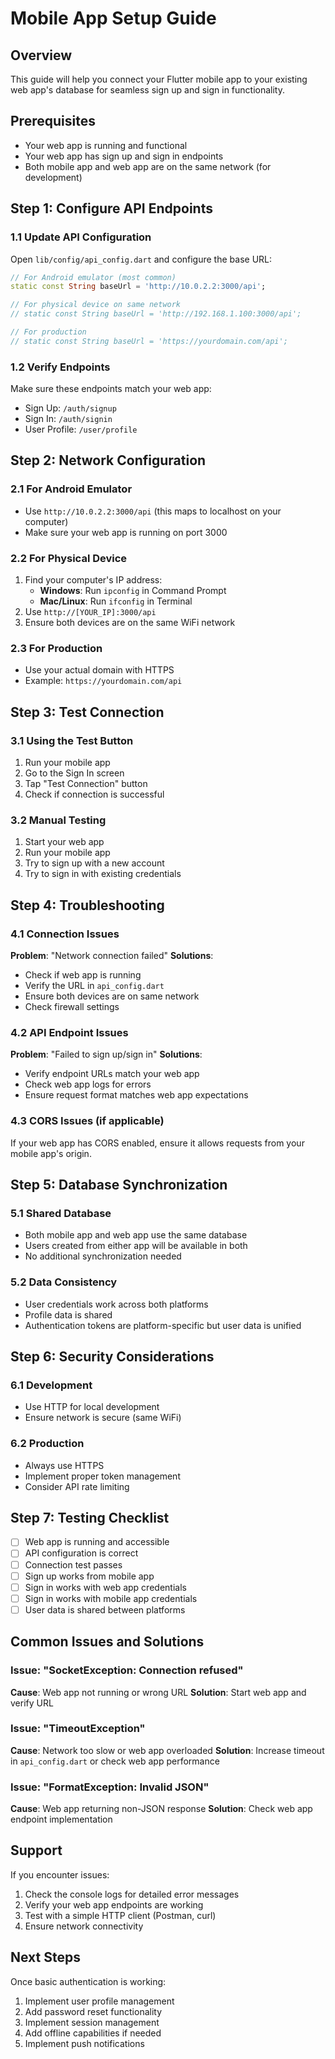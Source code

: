 # Mobile App Setup Guide

## Overview
This guide will help you connect your Flutter mobile app to your existing web app's database for seamless sign up and sign in functionality.

## Prerequisites
- Your web app is running and functional
- Your web app has sign up and sign in endpoints
- Both mobile app and web app are on the same network (for development)

## Step 1: Configure API Endpoints

### 1.1 Update API Configuration
Open `lib/config/api_config.dart` and configure the base URL:

```dart
// For Android emulator (most common)
static const String baseUrl = 'http://10.0.2.2:3000/api';

// For physical device on same network
// static const String baseUrl = 'http://192.168.1.100:3000/api';

// For production
// static const String baseUrl = 'https://yourdomain.com/api';
```

### 1.2 Verify Endpoints
Make sure these endpoints match your web app:
- Sign Up: `/auth/signup`
- Sign In: `/auth/signin`
- User Profile: `/user/profile`

## Step 2: Network Configuration

### 2.1 For Android Emulator
- Use `http://10.0.2.2:3000/api` (this maps to localhost on your computer)
- Make sure your web app is running on port 3000

### 2.2 For Physical Device
1. Find your computer's IP address:
   - **Windows**: Run `ipconfig` in Command Prompt
   - **Mac/Linux**: Run `ifconfig` in Terminal
2. Use `http://[YOUR_IP]:3000/api`
3. Ensure both devices are on the same WiFi network

### 2.3 For Production
- Use your actual domain with HTTPS
- Example: `https://yourdomain.com/api`

## Step 3: Test Connection

### 3.1 Using the Test Button
1. Run your mobile app
2. Go to the Sign In screen
3. Tap "Test Connection" button
4. Check if connection is successful

### 3.2 Manual Testing
1. Start your web app
2. Run your mobile app
3. Try to sign up with a new account
4. Try to sign in with existing credentials

## Step 4: Troubleshooting

### 4.1 Connection Issues
**Problem**: "Network connection failed"
**Solutions**:
- Check if web app is running
- Verify the URL in `api_config.dart`
- Ensure both devices are on same network
- Check firewall settings

### 4.2 API Endpoint Issues
**Problem**: "Failed to sign up/sign in"
**Solutions**:
- Verify endpoint URLs match your web app
- Check web app logs for errors
- Ensure request format matches web app expectations

### 4.3 CORS Issues (if applicable)
If your web app has CORS enabled, ensure it allows requests from your mobile app's origin.

## Step 5: Database Synchronization

### 5.1 Shared Database
- Both mobile app and web app use the same database
- Users created from either app will be available in both
- No additional synchronization needed

### 5.2 Data Consistency
- User credentials work across both platforms
- Profile data is shared
- Authentication tokens are platform-specific but user data is unified

## Step 6: Security Considerations

### 6.1 Development
- Use HTTP for local development
- Ensure network is secure (same WiFi)

### 6.2 Production
- Always use HTTPS
- Implement proper token management
- Consider API rate limiting

## Step 7: Testing Checklist

- [ ] Web app is running and accessible
- [ ] API configuration is correct
- [ ] Connection test passes
- [ ] Sign up works from mobile app
- [ ] Sign in works with web app credentials
- [ ] Sign in works with mobile app credentials
- [ ] User data is shared between platforms

## Common Issues and Solutions

### Issue: "SocketException: Connection refused"
**Cause**: Web app not running or wrong URL
**Solution**: Start web app and verify URL

### Issue: "TimeoutException"
**Cause**: Network too slow or web app overloaded
**Solution**: Increase timeout in `api_config.dart` or check web app performance

### Issue: "FormatException: Invalid JSON"
**Cause**: Web app returning non-JSON response
**Solution**: Check web app endpoint implementation

## Support

If you encounter issues:
1. Check the console logs for detailed error messages
2. Verify your web app endpoints are working
3. Test with a simple HTTP client (Postman, curl)
4. Ensure network connectivity

## Next Steps

Once basic authentication is working:
1. Implement user profile management
2. Add password reset functionality
3. Implement session management
4. Add offline capabilities if needed
5. Implement push notifications 